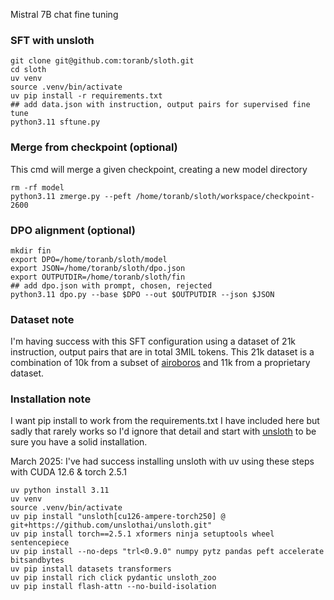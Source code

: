 Mistral 7B chat fine tuning

### SFT with unsloth

```
git clone git@github.com:toranb/sloth.git
cd sloth
uv venv
source .venv/bin/activate
uv pip install -r requirements.txt
## add data.json with instruction, output pairs for supervised fine tune
python3.11 sftune.py
```

### Merge from checkpoint (optional)

This cmd will merge a given checkpoint, creating a new model directory

```
rm -rf model
python3.11 zmerge.py --peft /home/toranb/sloth/workspace/checkpoint-2600
```

### DPO alignment (optional)

```
mkdir fin
export DPO=/home/toranb/sloth/model
export JSON=/home/toranb/sloth/dpo.json
export OUTPUTDIR=/home/toranb/sloth/fin
## add dpo.json with prompt, chosen, rejected
python3.11 dpo.py --base $DPO --out $OUTPUTDIR --json $JSON
```

### Dataset note

I'm having success with this SFT configuration using a dataset of 21k instruction, output pairs that are in total 3MIL tokens. This 21k dataset is a combination of 10k from a subset of [airoboros](https://huggingface.co/datasets/jondurbin/airoboros-3.1) and 11k from a proprietary dataset.

### Installation note

I want pip install to work from the requirements.txt I have included here but sadly that rarely works so I'd ignore that detail and start with [unsloth](https://github.com/unslothai/unsloth) to be sure you have a solid installation.

March 2025: I've had success installing unsloth with uv using these steps with CUDA 12.6 & torch 2.5.1
```
uv python install 3.11
uv venv
source .venv/bin/activate
uv pip install "unsloth[cu126-ampere-torch250] @ git+https://github.com/unslothai/unsloth.git"
uv pip install torch==2.5.1 xformers ninja setuptools wheel sentencepiece
uv pip install --no-deps "trl<0.9.0" numpy pytz pandas peft accelerate bitsandbytes
uv pip install datasets transformers
uv pip install rich click pydantic unsloth_zoo
uv pip install flash-attn --no-build-isolation
```
